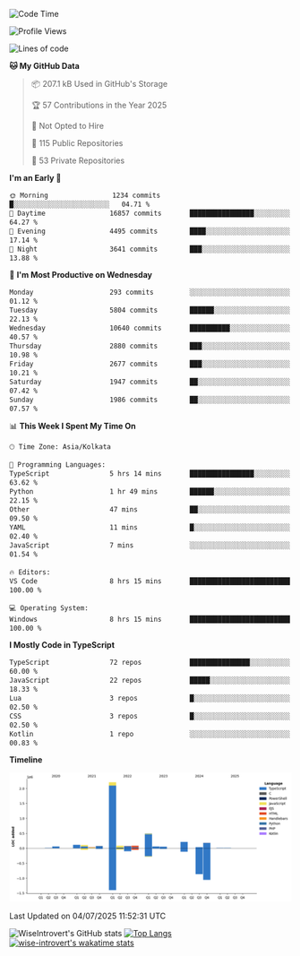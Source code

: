 <!--START_SECTION:waka-->
![Code Time](http://img.shields.io/badge/Code%20Time-2%2C375%20hrs%2042%20mins-blue)

![Profile Views](http://img.shields.io/badge/Profile%20Views-0-blue)

![Lines of code](https://img.shields.io/badge/From%20Hello%20World%20I%27ve%20Written-3.9%20million%20lines%20of%20code-blue)

**🐱 My GitHub Data** 

> 📦 207.1 kB Used in GitHub's Storage 
 > 
> 🏆 57 Contributions in the Year 2025
 > 
> 🚫 Not Opted to Hire
 > 
> 📜 115 Public Repositories 
 > 
> 🔑 53 Private Repositories 
 > 
**I'm an Early 🐤** 

```text
🌞 Morning                1234 commits        █░░░░░░░░░░░░░░░░░░░░░░░░   04.71 % 
🌆 Daytime                16857 commits       ████████████████░░░░░░░░░   64.27 % 
🌃 Evening                4495 commits        ████░░░░░░░░░░░░░░░░░░░░░   17.14 % 
🌙 Night                  3641 commits        ███░░░░░░░░░░░░░░░░░░░░░░   13.88 % 
```
📅 **I'm Most Productive on Wednesday** 

```text
Monday                   293 commits         ░░░░░░░░░░░░░░░░░░░░░░░░░   01.12 % 
Tuesday                  5804 commits        ██████░░░░░░░░░░░░░░░░░░░   22.13 % 
Wednesday                10640 commits       ██████████░░░░░░░░░░░░░░░   40.57 % 
Thursday                 2880 commits        ███░░░░░░░░░░░░░░░░░░░░░░   10.98 % 
Friday                   2677 commits        ███░░░░░░░░░░░░░░░░░░░░░░   10.21 % 
Saturday                 1947 commits        ██░░░░░░░░░░░░░░░░░░░░░░░   07.42 % 
Sunday                   1986 commits        ██░░░░░░░░░░░░░░░░░░░░░░░   07.57 % 
```


📊 **This Week I Spent My Time On** 

```text
🕑︎ Time Zone: Asia/Kolkata

💬 Programming Languages: 
TypeScript               5 hrs 14 mins       ████████████████░░░░░░░░░   63.62 % 
Python                   1 hr 49 mins        ██████░░░░░░░░░░░░░░░░░░░   22.15 % 
Other                    47 mins             ██░░░░░░░░░░░░░░░░░░░░░░░   09.50 % 
YAML                     11 mins             █░░░░░░░░░░░░░░░░░░░░░░░░   02.40 % 
JavaScript               7 mins              ░░░░░░░░░░░░░░░░░░░░░░░░░   01.54 % 

🔥 Editors: 
VS Code                  8 hrs 15 mins       █████████████████████████   100.00 % 

💻 Operating System: 
Windows                  8 hrs 15 mins       █████████████████████████   100.00 % 
```

**I Mostly Code in TypeScript** 

```text
TypeScript               72 repos            ███████████████░░░░░░░░░░   60.00 % 
JavaScript               22 repos            █████░░░░░░░░░░░░░░░░░░░░   18.33 % 
Lua                      3 repos             █░░░░░░░░░░░░░░░░░░░░░░░░   02.50 % 
CSS                      3 repos             █░░░░░░░░░░░░░░░░░░░░░░░░   02.50 % 
Kotlin                   1 repo              ░░░░░░░░░░░░░░░░░░░░░░░░░   00.83 % 
```



**Timeline**

![Lines of Code chart](https://raw.githubusercontent.com/wise-introvert/wise-introvert/master/assets/bar_graph.png)


 Last Updated on 04/07/2025 11:52:31 UTC
<!--END_SECTION:waka-->

![WiseIntrovert's GitHub stats](https://github-readme-stats.vercel.app/api?username=wise-introvert&count_private=true&show_icons=true)
[![Top Langs](https://github-readme-stats.vercel.app/api/top-langs/?username=wise-introvert&langs_count=10)](https://github.com/anuraghazra/github-readme-stats)
[![wise-introvert's wakatime stats](https://github-readme-stats.vercel.app/api/wakatime?username=wiseintrovert)](https://github.com/anuraghazra/github-readme-stats)
